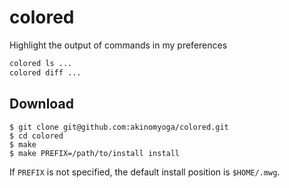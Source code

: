 # colored

Highlight the output of commands in my preferences

```bash
colored ls ...
colored diff ...
```

## Download

```console
$ git clone git@github.com:akinomyoga/colored.git
$ cd colored
$ make
$ make PREFIX=/path/to/install install
```

If `PREFIX` is not specified, the default install position is `$HOME/.mwg`.
